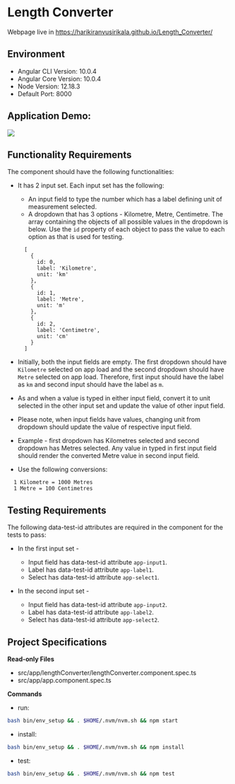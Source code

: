 # Length Converter

Webpage live in https://harikiranvusirikala.github.io/Length_Converter/

## Environment 

- Angular CLI Version: 10.0.4
- Angular Core Version: 10.0.4
- Node Version: 12.18.3
- Default Port: 8000

## Application Demo:

![](https://hrcdn.net/s3_pub/istreet-assets/dLpJcGyZEHeVe070aL17aw/length-converter.gif)

## Functionality Requirements

The component should have the following functionalities:

- It has 2 input set. Each input set has the following:
  - An input field to type the number which has a label defining unit of measurement selected.
  - A dropdown that has 3 options - Kilometre, Metre, Centimetre. The array containing the objects of all possible values in the dropdown is below. Use the `id` property of each object to pass the value to each option as that is used for testing.

  ```
    [
      {
        id: 0,
        label: 'Kilometre',
        unit: 'km'
      },
      {
        id: 1,
        label: 'Metre',
        unit: 'm'
      },
      {
        id: 2,
        label: 'Centimetre',
        unit: 'cm'
      }
    ]
  ```

- Initially, both the input fields are empty. The first dropdown should have `Kilometre` selected on app load and the second dropdown should have `Metre` selected on app load. Therefore, first input should have the label as `km` and second input should have the label as `m`.

- As and when a value is typed in either input field, convert it to unit selected in the other input set and update the value of other input field. 

- Please note, when input fields have values, changing unit from dropdown should update the value of respective input field.

- Example - first dropdown has Kilometres selected and second dropdown has Metres selected. Any value in typed in first input field should render the converted Metre value in second input field.

- Use the following conversions:

```
  1 Kilometre = 1000 Metres
  1 Metre = 100 Centimetres
```

## Testing Requirements

The following data-test-id attributes are required in the component for the tests to pass:

- In the first input set -
  - Input field has data-test-id attribute `app-input1`.
  - Label has data-test-id attribute `app-label1`.
  - Select has data-test-id attribute `app-select1`.

- In the second input set -
  - Input field has data-test-id attribute `app-input2`.
  - Label has data-test-id attribute `app-label2`.
  - Select has data-test-id attribute `app-select2`.

## Project Specifications

**Read-only Files**
- src/app/lengthConverter/lengthConverter.component.spec.ts
- src/app/app.component.spec.ts

**Commands**
- run: 
```bash
bash bin/env_setup && . $HOME/.nvm/nvm.sh && npm start
```
- install: 
```bash
bash bin/env_setup && . $HOME/.nvm/nvm.sh && npm install
```
- test: 
```bash
bash bin/env_setup && . $HOME/.nvm/nvm.sh && npm test
```
